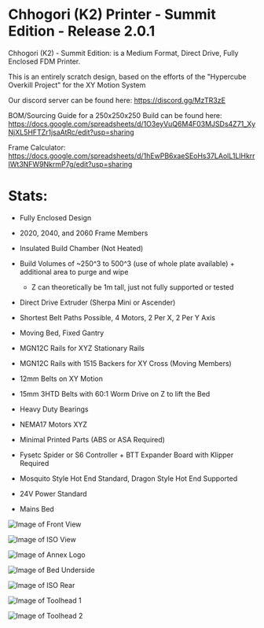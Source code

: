 # Chhogori (K2) Printer - Summit Edition - Release 2.0.1

Chhogori (K2) - Summit Edition: is a Medium Format, Direct Drive, Fully Enclosed FDM Printer.

This is an entirely scratch design, based on the efforts of the "Hypercube Overkill Project" for the XY Motion System

Our discord server can be found here: https://discord.gg/MzTR3zE

BOM/Sourcing Guide for a 250x250x250 Build can be found here: https://docs.google.com/spreadsheets/d/1O3eyVuQ6M4F03MJSDs4Z71_XyNjXL5HFTZr1jsaAtRc/edit?usp=sharing

Frame Calculator: https://docs.google.com/spreadsheets/d/1hEwPB6xaeSEoHs37LAolL1LlHkrrIWt3NFW9NkrmP7g/edit?usp=sharing

# Stats:
- Fully Enclosed Design
- 2020, 2040, and 2060 Frame Members
- Insulated Build Chamber (Not Heated)
- Build Volumes of ~250^3 to 500^3 (use of whole plate available) + additional area to purge and wipe
     - Z can theoretically be 1m tall, just not fully supported or tested

- Direct Drive Extruder (Sherpa Mini or Ascender)

- Shortest Belt Paths Possible, 4 Motors, 2 Per X, 2 Per Y Axis
- Moving Bed, Fixed Gantry

- MGN12C Rails for XYZ Stationary Rails
- MGN12C Rails with 1515 Backers for XY Cross (Moving Members)
- 12mm Belts on XY Motion 
- 15mm 3HTD Belts with 60:1 Worm Drive on Z to lift the Bed
- Heavy Duty Bearings
- NEMA17 Motors XYZ

- Minimal Printed Parts (ABS or ASA Required)

- Fysetc Spider or S6 Controller + BTT Expander Board with Klipper Required
- Mosquito Style Hot End Standard, Dragon Style Hot End Supported
- 24V Power Standard
- Mains Bed

![Image of Front View](Release_2_0_1/Images/1800px_k2_r2_render_center.png?raw=true)
 
![Image of ISO View](Release_2_0_1/Images/1800px_k2_r2_render_dimetric.png?raw=true)
  
![Image of Annex Logo](Release_2_0_1/Images/1800px_k2_r2_render_logozoom.png?raw=true)

![Image of Bed Underside](Release_2_0_1/Images/1800px_k2_r2_render_lowertext.png?raw=true)

![Image of ISO Rear](Release_2_0_1/Images/1800px_k2_r2_render_rear.png?raw=true)

![Image of Toolhead 1](Release_2_0_1/Images/1800px_k2_r2_render_toolhead_lower.png?raw=true)

![Image of Toolhead 2](Release_2_0_1/Images/1800px_k2_r2_render_toolhead_upper.png?raw=true)
